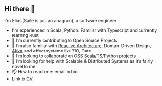 ## Hi there 👋

I'm Elias (Saile is just an anagram), a software engineer

- I'm experienced in Scala, Python. Familiar with Typescript and currently learning Rust
- 🔭 I’m currently contributing to Open Source Projects 
- 🌱 I’m also familiar with [Reactive Architecture](https://akkademy.akka.io/share/v1/gamification/assigned_badge/6fa00fc6-fedf-4dbe-9647-812dc5cc6369/shared?lang=en&t=1726001110934), Domain-Driven Design, [Akka](https://akkademy.akka.io/share/v1/gamification/assigned_badge/95b11c88-9c3d-4e86-a422-b283b2d33ae7/shared?lang=en&t=1726001077112), and effect systems like ZIO, Cats
- 👯 I’m looking to collaborate on OSS Scala/TS/Python projects
- 🤔 I’m looking for help with Scalable & Distributed Systems as it's fairly novel to me
- 📫 How to reach me: email in bio
- Link to [CV](https://docs.google.com/document/d/e/2PACX-1vSzbi_dXhUCDyAY5IR_L3sHe_EfbdfLMUcL8zEkwrtZFWDUByIo1e2JHHiz02kk28509Kp-JEbBLxom/pub)
